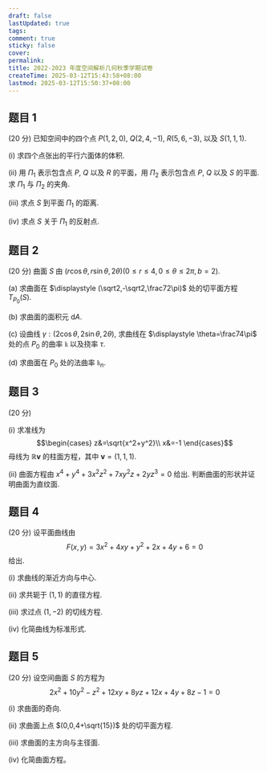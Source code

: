 ```yaml
---
draft: false
lastUpdated: true
tags: 
comment: true
sticky: false
cover: 
permalink: 
title: 2022-2023 年度空间解析几何秋季学期试卷
createTime: 2025-03-12T15:43:58+08:00
lastmod: 2025-03-12T15:50:37+08:00
---
```


## 题目 1
(20 分) 已知空间中的四个点 $P(1,2,0)$, $Q(2,4,-1)$, $R(5,6,-3)$, 以及 $S(1,1,1)$.

(i) 求四个点张出的平行六面体的体积.

(ii) 用 $\Pi_1$ 表示包含点 $P$, $Q$ 以及 $R$ 的平面，用 $\Pi_2$ 表示包含点 $P$, $Q$ 以及 $S$ 的平面. 求 $\Pi_1$ 与 $\Pi_2$ 的夹角.

(iii) 求点 $S$ 到平面 $\Pi_{1}$ 的距离.

(iv) 求点 $S$ 关于 $\Pi_{1}$ 的反射点.

## 题目 2
(20 分) 曲面 $S$ 由 $(r\cos\theta,r\sin\theta,2\theta)(0\leq r\leq4,0\leq\theta\leq 2\pi, b= 2)$.

(a) 求曲面在 $\displaystyle (\sqrt2,-\sqrt2,\frac72\pi)$ 处的切平面方程 $T_{P_0}(S)$.

(b) 求曲面的面积元 $\mathrm{d}A$.

(c) 设曲线 $\gamma:\left(2\cos\theta,2\sin\theta,2\theta\right)$, 求曲线在 $\displaystyle \theta=\frac74\pi$ 处的点 $P_0$ 的曲率 $\mathfrak{k}$ 以及挠率 $\tau$.

(d) 求曲面在 $P_0$ 处的法曲率 $\mathfrak{k}_n$.

## 题目 3
(20 分)

(i) 求准线为
$$\begin{cases}
z&=\sqrt{x^2+y^2}\\
x&=-1
\end{cases}$$
母线为 $\mathbb{R} \mathbf{v}$ 的柱面方程，其中 $\mathbf{v}=(1,1,1)$.

(ii) 曲面方程由 $x^4+y^4+3x^2z^2+7xy^2z+2yz^3=0$ 给出. 判断曲面的形状并证明曲面为直纹面.

## 题目 4
(20 分) 设平面曲线由
$$F(x,y)=3x^2+4xy+y^2+2x+4y+6=0$$
给出.

(i) 求曲线的渐近方向与中心.

(ii) 求共轭于 $(1,1)$ 的直径方程.

(iii) 求过点 $(1,-2)$ 的切线方程.

(iv) 化简曲线为标准形式.

## 题目 5
(20 分) 设空间曲面 $S$ 的方程为
$$2x^{2}+10y^{2}-z^{2}+12xy+8yz+12x+4y+8z-1=0$$

(i) 求曲面的奇向.

(ii) 求曲面上点 $(0,0,4+\sqrt{15})$ 处的切平面方程.

(iii) 求曲面的主方向与主径面.

(iv) 化简曲面方程。